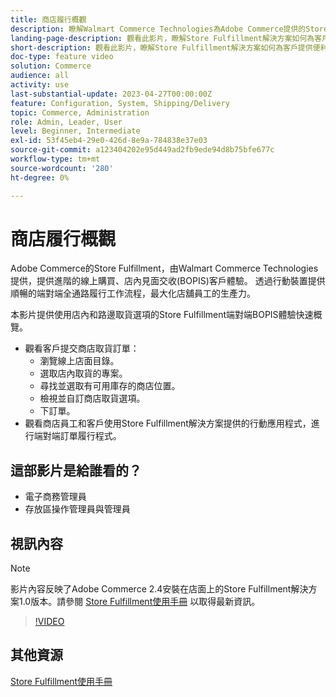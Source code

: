 ```yaml
---
title: 商店履行概觀
description: 瞭解Walmart Commerce Technologies為Adobe Commerce提供的Store Fulfillment，這是進階的全通路履行解決方案，提供端對端線上購買、店內取貨(BOPIS)體驗。
landing-page-description: 觀看此影片，瞭解Store Fulfillment解決方案如何為客戶提供便利性，讓店內和路邊取貨和商店員工更有效率、可隨時使用行動裝置的履行工作流程，以提取、暫存和交付商店取貨訂單給客戶。
short-description: 觀看此影片，瞭解Store Fulfillment解決方案如何為客戶提供便利性，讓店內和路邊取貨和商店員工更有效率、可隨時使用行動裝置的履行工作流程，以提取、暫存和交付商店取貨訂單給客戶。
doc-type: feature video
solution: Commerce
audience: all
activity: use
last-substantial-update: 2023-04-27T00:00:00Z
feature: Configuration, System, Shipping/Delivery
topic: Commerce, Administration
role: Admin, Leader, User
level: Beginner, Intermediate
exl-id: 53f45eb4-29e0-426d-8e9a-784838e37e03
source-git-commit: a123404202e95d449ad2fb9ede94d8b75bfe677c
workflow-type: tm+mt
source-wordcount: '280'
ht-degree: 0%

---
```


# 商店履行概觀

Adobe Commerce的Store Fulfillment，由Walmart Commerce Technologies提供，提供進階的線上購買、店內見面交收(BOPIS)客戶體驗。 透過行動裝置提供順暢的端對端全通路履行工作流程，最大化店舖員工的生產力。

本影片提供使用店內和路邊取貨選項的Store Fulfillment端對端BOPIS體驗快速概覽。

- 觀看客戶提交商店取貨訂單：
   - 瀏覽線上店面目錄。
   - 選取店內取貨的專案。
   - 尋找並選取有可用庫存的商店位置。
   - 檢視並自訂商店取貨選項。
   - 下訂單。
- 觀看商店員工和客戶使用Store Fulfillment解決方案提供的行動應用程式，進行端對端訂單履行程式。

## 這部影片是給誰看的？

- 電子商務管理員
- 存放區操作管理員與管理員

## 視訊內容

>[!NOTE]
>
>影片內容反映了Adobe Commerce 2.4安裝在店面上的Store Fulfillment解決方案1.0版本。請參閱 [Store Fulfillment使用手冊](https://experienceleague.adobe.com/docs/commerce-merchant-services/store-fulfillment/introduction.html) 以取得最新資訊。

>[!VIDEO](https://video.tv.adobe.com/v/343653?quality=12&learn=on)

## 其他資源

[Store Fulfillment使用手冊](https://experienceleague.adobe.com/docs/commerce-merchant-services/store-fulfillment/introduction.html)
